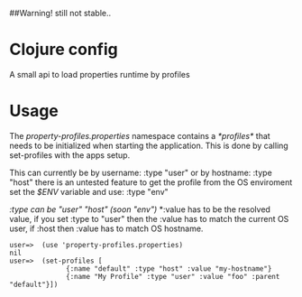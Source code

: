 ##Warning! still not stable..

# Clojure config

A small api to load properties runtime by profiles

# Usage

The *property-profiles.properties* namespace contains a *\*profiles\** that needs to be initialized when starting the application.
This is done by calling set-profiles with the apps setup.

This can currently be by username: :type "user" or by hostname: :type "host"
there is an untested feature to get the profile from the OS enviroment set the *$ENV* variable and use: :type "env"

*:type can be "user" "host" (soon "env")*
*:value has to be the resolved value, if you set :type to "user" then the :value has to match the current OS user, if :host then :value has to match OS hostname.

	user=>	(use 'property-profiles.properties)
	nil
	user=>	(set-profiles [
			      {:name "default" :type "host" :value "my-hostname"}
			      {:name "My Profile" :type "user" :value "foo" :parent "default"}])



	
